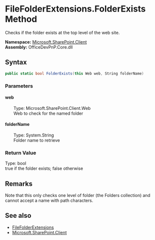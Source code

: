 # FileFolderExtensions.FolderExists Method  
 Checks if the folder exists at the top level of the web site.   

**Namespace:** [Microsoft.SharePoint.Client](Microsoft.SharePoint.Client.md)  
**Assembly:** OfficeDevPnP.Core.dll  
## Syntax
```C#
public static bool FolderExists(this Web web, String folderName)
```
### Parameters
#### web  
&emsp;&emsp;Type: Microsoft.SharePoint.Client.Web  
&emsp;&emsp;Web to check for the named folder  

  

#### folderName  
&emsp;&emsp;Type: System.String  
&emsp;&emsp;Folder name to retrieve  

  

### Return Value
Type: bool  
true if the folder exists; false otherwise  


## Remarks
 Note that this only checks one level of folder (the Folders collection) and cannot accept a name with path characters. 
  
## See also
- [FileFolderExtensions](Microsoft.SharePoint.Client.FileFolderExtensions.md) 
- [Microsoft.SharePoint.Client](Microsoft.SharePoint.Client.md) 
